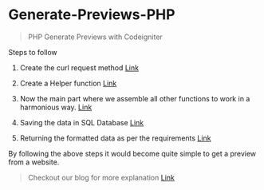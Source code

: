 # Generate-Previews-PHP
> PHP Generate Previews with Codeigniter

Steps to follow

1. Create the curl request method
[Link](https://gist.github.com/codeeshop-oc/010e2b21f099ea5457ec08b7865ea7cf)

2. Create a Helper function
[Link](https://gist.github.com/codeeshop-oc/02c7676e4e92526065cd1bd117a1b205)

3. Now the main part where we assemble all other functions to work in a harmonious way.
[Link](https://gist.github.com/codeeshop-oc/2f0048d74c9ce7232d218ee96b09b69f)

4. Saving the data in SQL Database
[Link](https://gist.github.com/codeeshop-oc/7fa6164d7d0616008ebece76de3d300e)

5. Returning the formatted data as per the requirements
[Link](https://gist.github.com/codeeshop-oc/841a67382aa30b28e4b35c73a45a12b5)

By following the above steps it would become quite simple to get a preview from a website.


> Checkout our blog for more explanation [Link](https://codeeshop.medium.com/generate-previews-from-external-websites-3c4682f009b0)
